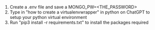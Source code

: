 1. Create a .env file and save a MONGO_PW=<THE_PASSWORD>
2. Type in "how to create a virtualenvwrapper" in python on ChatGPT to setup your python virtual environment
3. Run "pip3 install -r requirements.txt" to install the packages required

